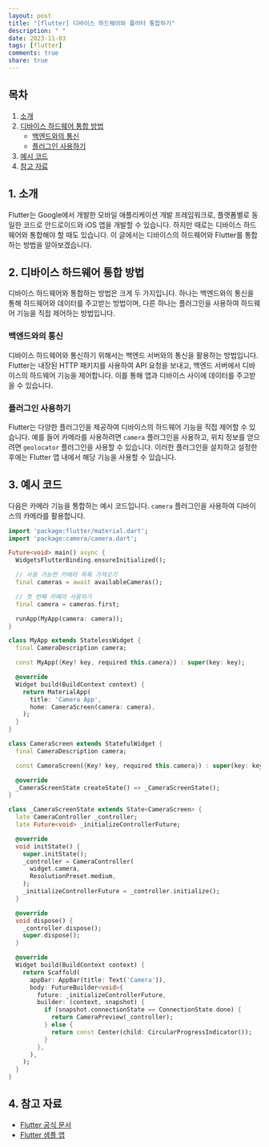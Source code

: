 ```yaml
---
layout: post
title: "[flutter] 디바이스 하드웨어와 플러터 통합하기"
description: " "
date: 2023-11-03
tags: [flutter]
comments: true
share: true
---
```


## 목차
1. [소개](#1-소개)
2. [디바이스 하드웨어 통합 방법](#2-디바이스-하드웨어-통합-방법)
    - [백엔드와의 통신](#백엔드와의-통신)
    - [플러그인 사용하기](#플러그인-사용하기)
3. [예시 코드](#3-예시-코드)
4. [참고 자료](#4-참고-자료)

## 1. 소개
Flutter는 Google에서 개발한 모바일 애플리케이션 개발 프레임워크로, 플랫폼별로 동일한 코드로 안드로이드와 iOS 앱을 개발할 수 있습니다. 하지만 때로는 디바이스 하드웨어와 통합해야 할 때도 있습니다. 이 글에서는 디바이스의 하드웨어와 Flutter를 통합하는 방법을 알아보겠습니다.

## 2. 디바이스 하드웨어 통합 방법
디바이스 하드웨어와 통합하는 방법은 크게 두 가지입니다. 하나는 백엔드와의 통신을 통해 하드웨어와 데이터를 주고받는 방법이며, 다른 하나는 플러그인을 사용하여 하드웨어 기능을 직접 제어하는 방법입니다.

### 백엔드와의 통신
디바이스 하드웨어와 통신하기 위해서는 백엔드 서버와의 통신을 활용하는 방법입니다. Flutter는 내장된 HTTP 패키지를 사용하여 API 요청을 보내고, 백엔드 서버에서 디바이스의 하드웨어 기능을 제어합니다. 이를 통해 앱과 디바이스 사이에 데이터를 주고받을 수 있습니다. 

### 플러그인 사용하기
Flutter는 다양한 플러그인을 제공하여 디바이스의 하드웨어 기능을 직접 제어할 수 있습니다. 예를 들어 카메라를 사용하려면 `camera` 플러그인을 사용하고, 위치 정보를 얻으려면 `geolocator` 플러그인을 사용할 수 있습니다. 이러한 플러그인을 설치하고 설정한 후에는 Flutter 앱 내에서 해당 기능을 사용할 수 있습니다.

## 3. 예시 코드
다음은 카메라 기능을 통합하는 예시 코드입니다. `camera` 플러그인을 사용하여 디바이스의 카메라를 활용합니다.

```dart
import 'package:flutter/material.dart';
import 'package:camera/camera.dart';

Future<void> main() async {
  WidgetsFlutterBinding.ensureInitialized();

  // 사용 가능한 카메라 목록 가져오기
  final cameras = await availableCameras();

  // 첫 번째 카메라 사용하기
  final camera = cameras.first;

  runApp(MyApp(camera: camera));
}

class MyApp extends StatelessWidget {
  final CameraDescription camera;

  const MyApp({Key? key, required this.camera}) : super(key: key);

  @override
  Widget build(BuildContext context) {
    return MaterialApp(
      title: 'Camera App',
      home: CameraScreen(camera: camera),
    );
  }
}

class CameraScreen extends StatefulWidget {
  final CameraDescription camera;

  const CameraScreen({Key? key, required this.camera}) : super(key: key);

  @override
  _CameraScreenState createState() => _CameraScreenState();
}

class _CameraScreenState extends State<CameraScreen> {
  late CameraController _controller;
  late Future<void> _initializeControllerFuture;

  @override
  void initState() {
    super.initState();
    _controller = CameraController(
      widget.camera,
      ResolutionPreset.medium,
    );
    _initializeControllerFuture = _controller.initialize();
  }

  @override
  void dispose() {
    _controller.dispose();
    super.dispose();
  }

  @override
  Widget build(BuildContext context) {
    return Scaffold(
      appBar: AppBar(title: Text('Camera')),
      body: FutureBuilder<void>(
        future: _initializeControllerFuture,
        builder: (context, snapshot) {
          if (snapshot.connectionState == ConnectionState.done) {
            return CameraPreview(_controller);
          } else {
            return const Center(child: CircularProgressIndicator());
          }
        },
      ),
    );
  }
}
```

## 4. 참고 자료
- [Flutter 공식 문서](https://flutter.dev/docs)
- [Flutter 샘플 앱](https://flutter.dev/docs/cookbook#samples)